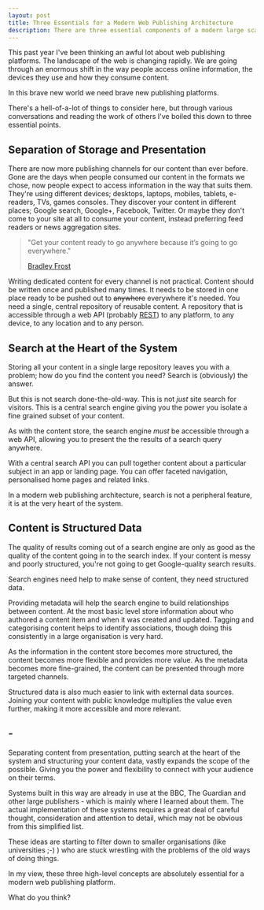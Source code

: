 ```yaml
---
layout: post
title: Three Essentials for a Modern Web Publishing Architecture
description: There are three essential components of a modern large scale web publishing platform
---
```


This past year I've been thinking an awful lot about web publishing platforms. The landscape of the web is changing rapidly. We are going through an enormous shift in the way people access online information, the devices they use and how they consume content.

In this brave new world we need brave new publishing platforms.

There's a hell-of-a-lot of things to consider here, but through various conversations and reading the work of others I've boiled this down to three essential points.


## Separation of Storage and Presentation ##

There are now more publishing channels for our content than ever before. Gone are the days when people consumed our content in the formats we chose, now people expect to access information in the way that suits them. They're using different devices; desktops, laptops, mobiles, tablets, e-readers, TVs, games consoles. They discover your content in different places; Google search, Google+, Facebook, Twitter. Or maybe they don't come to your site at all to consume your content, instead preferring feed readers or news aggregation sites.

> "Get your content ready to go anywhere because it’s going to go everywhere."
>
> [Bradley Frost](http://bradfrostweb.com/blog/web/for-a-future-friendly-web/)

Writing dedicated content for every channel is not practical. Content should be written once and published many times. It needs to be stored in one place ready to be pushed out to <del>anywhere</del> everywhere it's needed. You need a single, central repository of reusable content. A repository that is accessible through a web API (probably [REST](http://en.wikipedia.org/wiki/Representational_state_transfer)) to any platform, to any device, to any location and to any person.

## Search at the Heart of the System ##

Storing all your content in a single large repository leaves you with a problem; how do you find the content you need? Search is (obviously) the answer.

But this is not search done-the-old-way. This is not *just* site search for visitors. This is a central search engine giving you the power you isolate a fine grained subset of your content.

As with the content store, the search engine *must* be accessible through a web API, allowing you to present the the results of a search query anywhere.

With a central search API you can pull together content about a particular subject in an app or landing page. You can offer faceted navigation, personalised home pages and related links.

In a modern web publishing architecture, search is not a peripheral feature, it is at the very heart of the system.


## Content is Structured Data ##

The quality of results coming out of a search engine are only as good as the quality of the content going in to the search index. If your content is messy and poorly structured, you're not going to get Google-quality search results.

Search engines need help to make sense of content, they need structured data.

Providing metadata will help the search engine to build relationships between content. At the most basic level store information about who authored a content item and when it was created and updated. Tagging and categorising content helps to identify associations, though doing this consistently in a large organisation is very hard.

As the information in the content store becomes more structured, the content becomes more flexible and provides more value. As the metadata becomes more fine-grained, the content can be presented through more targeted channels.

Structured data is also much easier to link with external data sources. Joining your content with public knowledge multiplies the value even further, making it more accessible and more relevant.

## - ##

Separating content from presentation, putting search at the heart of the system and structuring your content data, vastly expands the scope of the possible. Giving you the power and flexibility to connect with your audience on their terms.

Systems built in this way are already in use at the BBC, The Guardian and other large publishers - which is mainly where I learned about them. The actual implementation of these systems requires a great deal of careful thought, consideration and attention to detail, which may not be obvious from this simplified list.

These ideas are starting to filter down to smaller organisations (like universities ;-) ) who are stuck wrestling with the problems of the old ways of doing things.

In my view, these three high-level concepts are absolutely essential for a modern web publishing platform.

What do you think?